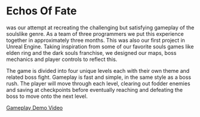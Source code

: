 <h1>Echos Of Fate</h1>
<p>was our attempt at recreating the challenging but satisfying gameplay of the soulslike genre. As a team of three programmers we put this experience together in approximately three months. This was also our first project in Unreal Engine. Taking inspiration from some of our favorite souls games like elden ring and the dark souls franchise, we designed our maps, boss mechanics and player controls to reflect this.</p>

<p>The game is divided into four unique levels each with their own theme and related boss fight. Gameplay is fast and simple, in the same style as a boss rush. The player will move through each level, clearing out fodder enemies and saving at checkpoints before eventually reaching and defeating the boss to move onto the next level.</p>


<a href="https://www.youtube.com/watch?v=t33xsMP0SOs" target ="_blank"> Gameplay Demo Video </a>
